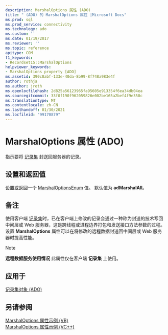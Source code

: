 ```yaml
---
description: MarshalOptions 属性 (ADO)
title: " (ADO) 的 MarshalOptions 属性 |Microsoft Docs"
ms.prod: sql
ms.prod_service: connectivity
ms.technology: ado
ms.custom: ''
ms.date: 01/19/2017
ms.reviewer: ''
ms.topic: reference
apitype: COM
f1_keywords:
- Recordset15::MarshalOptions
helpviewer_keywords:
- MarshalOptions property [ADO]
ms.assetid: 390c8abf-133e-40da-8b99-8f748a983e4f
author: rothja
ms.author: jroth
ms.openlocfilehash: 2d825a56123965fa95605e913354f6ea34db04ea
ms.sourcegitcommit: 33f0f190f962059826e002be165a2bef4f9e350c
ms.translationtype: MT
ms.contentlocale: zh-CN
ms.lasthandoff: 01/30/2021
ms.locfileid: "99170879"
---
```

# <a name="marshaloptions-property-ado"></a>MarshalOptions 属性 (ADO)
指示要将 [记录集](./recordset-object-ado.md) 封送回服务器的记录。  
  
## <a name="settings-and-return-values"></a>设置和返回值  
 设置或返回一个 [MarshalOptionsEnum](./marshaloptionsenum.md) 值。 默认值为 **adMarshalAll**。  
  
## <a name="remarks"></a>备注  
 使用客户端 [记录集](./recordset-object-ado.md)时，已在客户端上修改的记录会通过一种称为封送的技术写回中间层或 Web 服务器，这是跨线程或进程边界打包和发送接口方法参数的过程。 设置 **MarshalOptions** 属性可以在将修改的远程数据封送回中间层或 Web 服务器时提高性能。  
  
> [!NOTE]
>  **远程数据服务使用情况** 此属性仅在客户端 **记录集** 上使用。  
  
## <a name="applies-to"></a>应用于  
 [记录集对象 (ADO)](./recordset-object-ado.md)  
  
## <a name="see-also"></a>另请参阅  
 [MarshalOptions 属性示例 (VB) ](./marshaloptions-property-example-vb.md)   
 [MarshalOptions 属性示例 (VC++)](./marshaloptions-property-example-vc.md)